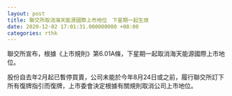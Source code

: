 ```yaml
---
layout: post
title: 聯交所取消海天能源國際上市地位　下星期一起生效
date: 2020-12-02 17:01:31.000000000 +08:00
categories: rthk
---
```


聯交所宣布，根據《上市規則》第6.01A條，下星期一起取消海天能源國際上市地位。

股份自去年2月起已暫停買賣，公司未能於今年8月24日或之前，履行聯交所訂下所有復牌指引而復牌，上市委會決定根據有關規則取消公司上市地位。
